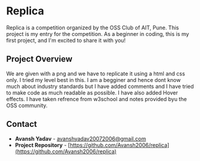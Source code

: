 # Replica

Replica is a competition organized by the OSS Club of AIT, Pune. This project is my entry for the competition. As a beginner in coding, this is my first project, and I'm excited to share it with you!

## Project Overview
We are given with a png and we have to replicate it using a html and css only. I tried my level best in this. I am a begginer and hence dont know much about industry standards but I have added comments and I have tried to make code as much readable as possible. I have also added Hover effects. I have taken refrence from w3school and notes provided byu the OSS community.





## Contact

- **Avansh Yadav** - [avanshyadav20072006@gmail.com](mailto:avanshyadav20072006@gmail.com)
- **Project Repository** - [https://github.com/Avansh2006/replica](https://github.com/Avansh2006/replica)



